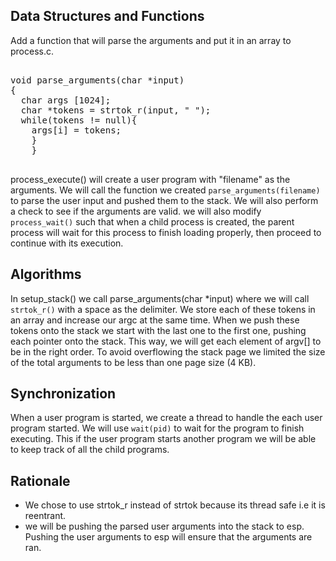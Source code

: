 
## Data Structures and Functions 

Add a function that will parse the arguments and put it in an array to process.c. 
<pre>

void parse_arguments(char *input) 
{
  char args [1024];
  char *tokens = strtok_r(input, " ");
  while(tokens != null){
  	args[i] = tokens;
	}
    }
 </pre>
  
   
process_execute() will create a user program with "filename" as the arguments. We will call the function we created 
`parse_arguments(filename)`  to parse the user input and pushed them to the stack. We will also perform a check to see if the arguments are valid. 
we will also modify `process_wait()`  such that when a child process is created, the parent process
will wait for this process to finish loading properly, then proceed to continue with its execution.

## Algorithms

In setup_stack() we call parse_arguments(char *input) where we will call `strtok_r()` with a space
as the delimiter. We store each of these tokens in an array and increase our argc at the same time.
When we push these tokens onto the stack we start with the last one to the first one, pushing each pointer
onto the stack. This way, we will get each element of argv[] to be in the right order.
To avoid overflowing the stack page we limited the size of the total arguments to be less than
one page size (4 KB).


## Synchronization 
When a user program is started, we create a thread to handle the each user program started. We will use `wait(pid)` to wait for the program to finish executing. This if the user program starts another program we will be able to keep track of all the child programs. 




## Rationale 
* We chose to use strtok_r instead of strtok because its thread safe i.e it is reentrant. 
* we will be pushing the parsed user arguments into the stack to esp. Pushing the user arguments to esp will ensure that the arguments are ran. 

